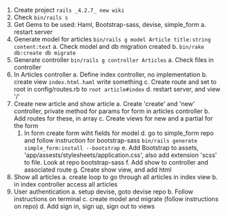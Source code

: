 1. Create project `rails _4.2.7_ new wiki`
2. Check `bin/rails s`
3. Get Gems to be used: Haml, Bootstrap-sass, devise, simple_form
  a. restart server
4. Generate model for articles `bin/rails g model Article title:string content:text`
  a. Check model and db migration created
  b. `bin/rake db:create db migrate`
5. Generate controller `bin/rails g controller Articles`
  a. Check files in controller
6. In Articles controller
  a. Define index controller, no implementation
  b. create view `index.html.haml` write something
  c. Create route and set to root in config/routes.rb to `root article#index`
  d. restart server, and view '/'
7. Create new article and show article
  a. Create 'create'  and 'new' controller, private method for params for form in articles controller
  b. Add routes for these, in array
  c. Create views for new and a partial for the form
    1. In form create form wiht fields for model
  d. go to simple_form repo and follow instruction for bootstrap-sass `bin/rails generate simple_form:install --bootstrap`
  e. Add Bootstrap to assets, 'app/assests/stylesheets/application.css', also add extension 'scss' to file. Look at repo bootstrap-sass
  f. Add show to controller and associated route
  g. Create show view, and add html
8. Show all articles
  a. create loop to go through all articles in index view
  b. in index controller access all articles
9. User authentication
  a. setup devise, goto devise repo
  b. Follow instructions on terminal
  c. create model and migrate (follow instructions on repo)
  d. Add sign in, sign up, sign out to views
